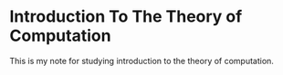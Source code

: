 # Introduction To The Theory of Computation

This is my note for studying introduction to the theory
of computation.
